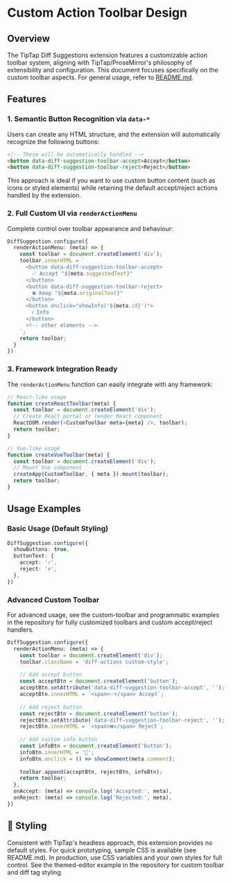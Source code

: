 # Custom Action Toolbar Design

## Overview

The TipTap Diff Suggestions extension features a customizable action toolbar system, aligning with TipTap/ProseMirror's philosophy of extensibility and configuration. This document focuses specifically on the custom toolbar aspects. For general usage, refer to [README.md](README.md).

## Features

### 1. Semantic Button Recognition via `data-*`
Users can create any HTML structure, and the extension will automatically recognize the following buttons:

```html
<!-- These will be automatically handled -->
<button data-diff-suggestion-toolbar-accept>Accept</button>
<button data-diff-suggestion-toolbar-reject>Reject</button>
```
This approach is ideal if you want to use custom button content (such as icons or styled elements) while retaining the default accept/reject actions handled by the extension.

### 2. Full Custom UI via `renderActionMenu`
Complete control over toolbar appearance and behaviour:

```typescript
DiffSuggestion.configure({
  renderActionMenu: (meta) => {
    const toolbar = document.createElement('div');
    toolbar.innerHTML = `
      <button data-diff-suggestion-toolbar-accept>
        ✅ Accept "${meta.suggestedText}"
      </button>
      <button data-diff-suggestion-toolbar-reject>
        ❌ Keep "${meta.originalText}"
      </button>
      <button onclick="showInfo('${meta.id}')">
        ℹ️ Info
      </button>
      <!-- other elements -->
    `;
    return toolbar;
  }
})
```

### 3. Framework Integration Ready
The `renderActionMenu` function can easily integrate with any framework:

```typescript
// React-like usage
function createReactToolbar(meta) {
  const toolbar = document.createElement('div');
  // Create React portal or render React component
  ReactDOM.render(<CustomToolbar meta={meta} />, toolbar);
  return toolbar;
}

// Vue-like usage  
function createVueToolbar(meta) {
  const toolbar = document.createElement('div');
  // Mount Vue component
  createApp(CustomToolbar, { meta }).mount(toolbar);
  return toolbar;
}
```

## Usage Examples

### Basic Usage (Default Styling)
```typescript
DiffSuggestion.configure({
  showButtons: true,
  buttonText: {
    accept: '✓',
    reject: '✗',
  },
})
```

### Advanced Custom Toolbar

For advanced usage, see the custom-toolbar and programmatic examples in the repository for fully customized toolbars and custom accept/reject handlers.

```typescript
DiffSuggestion.configure({
  renderActionMenu: (meta) => {
    const toolbar = document.createElement('div');
    toolbar.className = 'diff-actions custom-style';
    
    // Add accept button
    const acceptBtn = document.createElement('button');
    acceptBtn.setAttribute('data-diff-suggestion-toolbar-accept', '');
    acceptBtn.innerHTML = `<span>✅</span> Accept`;
    
    // Add reject button  
    const rejectBtn = document.createElement('button');
    rejectBtn.setAttribute('data-diff-suggestion-toolbar-reject', '');
    rejectBtn.innerHTML = `<span>❌</span> Reject`;
    
    // Add custom info button
    const infoBtn = document.createElement('button');
    infoBtn.innerHTML = '💬';
    infoBtn.onclick = () => showComment(meta.comment);
    
    toolbar.append(acceptBtn, rejectBtn, infoBtn);
    return toolbar;
  },
  onAccept: (meta) => console.log('Accepted:', meta),
  onReject: (meta) => console.log('Rejected:', meta),
})
```

## 🎨 Styling

Consistent with TipTap's headless approach, this extension provides no default styles. For quick prototyping, sample CSS is available (see README.md). In production, use CSS variables and your own styles for full control. See the themed-editor example in the repository for custom toolbar and diff tag styling.

